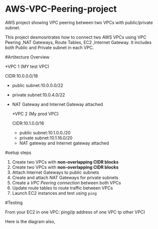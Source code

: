 # AWS-VPC-Peering-project
AWS project showing VPC peering between two VPCs with public/private subnet.

This project desmosntrates how to connect two AWS VPCs using VPC Peering ,NAT Gateways, Route Tables, EC2 ,Internet Gateway.
It includes both Public and Private subnet in each VPC.

#Artitecture Overview

*VPC 1 (MY test VPC) 

CIDR:10.0.0.0/18
- public subnet:10.0.0.0/22
- private subnet:10.0.4.0/22
- NAT Gateway and Internet Gateway attached

  *VPC 2 (My prod VPC)
  
  CIDR:10.1.0.0/16
  - public subnet:10.1.0.0./20
  - private subnet:10.1.16.0/20
  - NAT gateway and Internet gateway attached
 
#setup steps

1. Create two VPCs with **non-overlapping CIDR blocks**
2. Create two VPCs with **non-overlapping CIDR blocks**
3. Attach Internet Gateways to public subnets
4. Create and attach NAT Gateways for private subnets
5. Create a *VPC Peering connection* between both VPCs
6. Update route tables to route traffic between VPCs
7. Launch EC2 instances and test using `ping`  

#Testing

From your EC2 in one VPC:
ping(Ip address of one VPC tp other VPC) 

Here is the diagram also,

